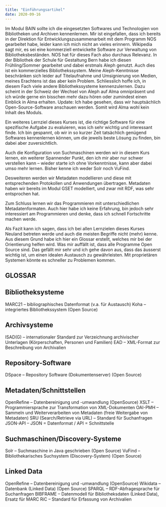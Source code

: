 ```yaml
---
title: "Einführungsartikel"
date: 2020-09-16
---
```


Im Modul BAIN sollte ich die eingesetzten Softwares und Technologien von Bibliotheken und Archiven kennenlernen. Mir ist eingefallen, dass ich bereits in der Direktion für Entwicklungszusammenarbeit mit dem Programm NOS gearbeitet habe, leider kann ich mich nicht an vieles erinnern. Wikipedia sagt mir, es sei eine kommerziell entwickelte Software zur Verwaltung von Bibliotheksbeständen. NOS hat für dieses Fach also durchaus Relevanz. In der Bibliothek der Schule für Gestaltung Bern habe ich diesen Frühling/Sommer gearbeitet und dabei erstmals Aleph genutzt. Auch dies ist ein kommerzielles Bibliothekssystem. Meine Aleph-Kenntnisse beschränken sich leider auf Titelaufnahme und Umsignierung von Medien, meines Erachtens ist das aber kein Problem. Schliesslich hoffe ich, in diesem Fach viele andere Bibliothekssysteme kennenzulernen. Dazu scheint in der Schweiz der Wechsel von Aleph auf Alma omnipräsent und ich würde gerne ein bisschen mehr dazu hören oder zumindest einen Einblick in Alma erhalten. Update: Ich habe gesehen, dass wir hauptsächlich Open-Source-Software anschauen werden. Somit wird Alma wohl kein Inhalt des Moduls.

Ein weiteres Lernziel dieses Kurses ist, die richtige Software für eine spezifische Aufgabe zu evaluieren, was ich sehr wichtig und interessant finde. Ich bin gespannt, ob wir in so kurzer Zeit tatsächlich genügend Softwares kennenlernen können, um die jeweils beste Lösung zu finden, bin dabei aber zuversichtlich.

Auch die Konfiguration von Suchmaschinen werden wir in diesem Kurs lernen, ein weiterer Spannender Punkt, den ich mir aber nur schwer verstellen kann – wieder starte ich ohne Vorkenntnisse, kann aber dabei umso mehr lernen. Bisher kenne ich weder Solr noch VuFind.

Desweiteren werden wir Metadaten modellieren und diese mit entsprechenden Protokollen und Anwendungen übertragen. Metadaten haben wir bereits im Modul GSET modelliert, und zwar mit RDF, was sehr entsprochen hat.

Zum Schluss lernen wir das Programmieren mit unterschiedlichen Metadatenformaten. Auch hier habe ich keine Erfahrung, bin jedoch sehr interessiert am Programmieren und denke, dass ich schnell Fortschritte machen werde.

Als Fazit kann ich sagen, dass ich bei allen Lernzielen dieses Kurses Neuland betreten werde und auch die meisten Begriffe nicht (mehr) kenne. Aus diesem Grund habe ich hier ein Glossar erstellt, welches mir bei der Orientierung helfen wird. Was mir auffällt ist, dass alle Programme Open Source sind. Das gefällt mir sehr und ich gehe davon aus, dass das äusserst wichtig ist, um einen idealen Austausch zu gewährleisten. Mit proprietären Systemen könnte es schneller zu Problemen kommen.


## GLOSSAR

## Bibliotheksysteme
MARC21 – bibliographisches Datenformat (v.a. für Austausch)
Koha – integriertes Bibliothekssystem (Open Source)

## Archivsysteme
ISAD(G) – internationaler Standard zur Verzeichnung archivischer Unterlagen (Körperschaften, Personen und Familien)
EAD – XML-Format zur Beschreibung von Archivalien

## Repository-Software
DSpace – Repository Software (Dokumentenserver) (Open Source)

## Metadaten/Schnittstellen
OpenRefine – Datenbereinigung und -umwandlung (OpenSource)
XSLT – Programmiersprache zur Transformation von XML-Dokumenten
OAI-PMH – Sammeln und Weiterverarbeiten von Metadaten (freie Weitergabe von Metadaten)
SRU (Search/Retrieve via URL) – Standard für Suchanfragen
JSON-API – JSON = Datenformat / API = Schnittstelle

## Suchmaschinen/Discovery-Systeme
Solr – Suchmaschine in Java geschrieben (Open Source)
VuFind – Bibliothekarisches Suchsystem (Discovery-System) (Open Source)

## Linked Data
OpenRefine – Datenbereinigung und -umwandlung (OpenSource)
Wikidata – Datenbank (Linked Data) (Open Source)
SPARQL – RDF-Abfragesprache für Suchanfragen
BIBFRAME – Datenmodell für Bibliotheksdaten (Linked Data), Ersatz für MARC
RiC – Standard für Erfassung von Archivalien
